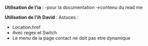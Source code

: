 **Utilisation de l'ia** :
    -pour la documentation →contenu du read me

**Utilisation de l'ih David** :
Astuces :
- Location.href
- Avec regex et Switch 
- Le menu de la page contact ne doit pas etre dynamique